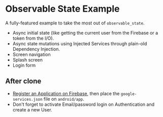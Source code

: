 # Observable State Example

A fully-featured example to take the most out of `observable_state`.

- Async initial state (like getting the current user from the Firebase or a token from the I/O).
- Async state mutations using Injected Services through plain-old Dependency Injection.
- Screen navigation
- Splash screen
- Login form

## After clone

- [Register an Application on Firebase](https://firebase.google.com/?platform=android), then place the `google-services.json` file on `android/app`.
- Don't forget to activate Email/password login on Authentication and create a new User.
